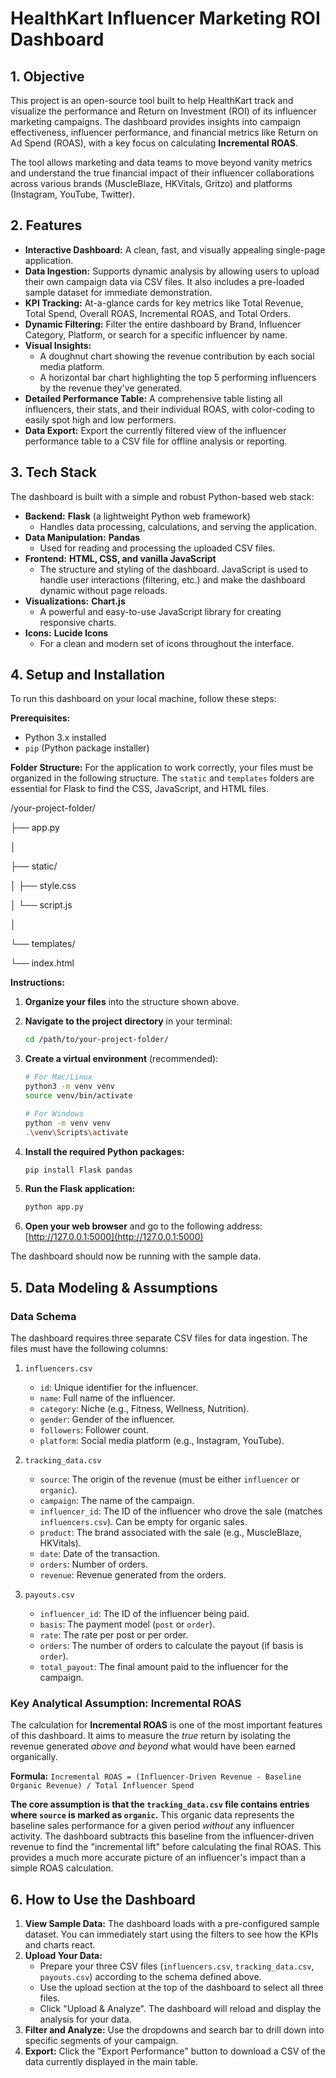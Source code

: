 # HealthKart Influencer Marketing ROI Dashboard

## 1. Objective

This project is an open-source tool built to help HealthKart track and visualize the performance and Return on Investment (ROI) of its influencer marketing campaigns. The dashboard provides insights into campaign effectiveness, influencer performance, and financial metrics like Return on Ad Spend (ROAS), with a key focus on calculating **Incremental ROAS**.

The tool allows marketing and data teams to move beyond vanity metrics and understand the true financial impact of their influencer collaborations across various brands (MuscleBlaze, HKVitals, Gritzo) and platforms (Instagram, YouTube, Twitter).

## 2. Features

* **Interactive Dashboard:** A clean, fast, and visually appealing single-page application.
* **Data Ingestion:** Supports dynamic analysis by allowing users to upload their own campaign data via CSV files. It also includes a pre-loaded sample dataset for immediate demonstration.
* **KPI Tracking:** At-a-glance cards for key metrics like Total Revenue, Total Spend, Overall ROAS, Incremental ROAS, and Total Orders.
* **Dynamic Filtering:** Filter the entire dashboard by Brand, Influencer Category, Platform, or search for a specific influencer by name.
* **Visual Insights:**
    * A doughnut chart showing the revenue contribution by each social media platform.
    * A horizontal bar chart highlighting the top 5 performing influencers by the revenue they've generated.
* **Detailed Performance Table:** A comprehensive table listing all influencers, their stats, and their individual ROAS, with color-coding to easily spot high and low performers.
* **Data Export:** Export the currently filtered view of the influencer performance table to a CSV file for offline analysis or reporting.

## 3. Tech Stack

The dashboard is built with a simple and robust Python-based web stack:

* **Backend:** **Flask** (a lightweight Python web framework)
    * Handles data processing, calculations, and serving the application.
* **Data Manipulation:** **Pandas**
    * Used for reading and processing the uploaded CSV files.
* **Frontend:** **HTML, CSS, and vanilla JavaScript**
    * The structure and styling of the dashboard. JavaScript is used to handle user interactions (filtering, etc.) and make the dashboard dynamic without page reloads.
* **Visualizations:** **Chart.js**
    * A powerful and easy-to-use JavaScript library for creating responsive charts.
* **Icons:** **Lucide Icons**
    * For a clean and modern set of icons throughout the interface.

## 4. Setup and Installation

To run this dashboard on your local machine, follow these steps:

**Prerequisites:**
* Python 3.x installed
* `pip` (Python package installer)

**Folder Structure:**
For the application to work correctly, your files must be organized in the following structure. The `static` and `templates` folders are essential for Flask to find the CSS, JavaScript, and HTML files.


/your-project-folder/

├── app.py

│

├── static/

│      ├── style.css

│      └── script.js

│

└── templates/

   └── index.html


**Instructions:**

1.  **Organize your files** into the structure shown above.

2.  **Navigate to the project directory** in your terminal:
    ```bash
    cd /path/to/your-project-folder/
    ```

3.  **Create a virtual environment** (recommended):
    ```bash
    # For Mac/Linux
    python3 -m venv venv
    source venv/bin/activate

    # For Windows
    python -m venv venv
    .\venv\Scripts\activate
    ```

4.  **Install the required Python packages:**
    ```bash
    pip install Flask pandas
    ```

5.  **Run the Flask application:**
    ```bash
    python app.py
    ```

6.  **Open your web browser** and go to the following address:
    [http://127.0.0.1:5000](http://127.0.0.1:5000)

The dashboard should now be running with the sample data.

## 5. Data Modeling & Assumptions

### Data Schema

The dashboard requires three separate CSV files for data ingestion. The files must have the following columns:

1.  `influencers.csv`
    * `id`: Unique identifier for the influencer.
    * `name`: Full name of the influencer.
    * `category`: Niche (e.g., Fitness, Wellness, Nutrition).
    * `gender`: Gender of the influencer.
    * `followers`: Follower count.
    * `platform`: Social media platform (e.g., Instagram, YouTube).

2.  `tracking_data.csv`
    * `source`: The origin of the revenue (must be either `influencer` or `organic`).
    * `campaign`: The name of the campaign.
    * `influencer_id`: The ID of the influencer who drove the sale (matches `influencers.csv`). Can be empty for organic sales.
    * `product`: The brand associated with the sale (e.g., MuscleBlaze, HKVitals).
    * `date`: Date of the transaction.
    * `orders`: Number of orders.
    * `revenue`: Revenue generated from the orders.

3.  `payouts.csv`
    * `influencer_id`: The ID of the influencer being paid.
    * `basis`: The payment model (`post` or `order`).
    * `rate`: The rate per post or per order.
    * `orders`: The number of orders to calculate the payout (if basis is `order`).
    * `total_payout`: The final amount paid to the influencer for the campaign.

### Key Analytical Assumption: Incremental ROAS

The calculation for **Incremental ROAS** is one of the most important features of this dashboard. It aims to measure the *true* return by isolating the revenue generated *above and beyond* what would have been earned organically.

**Formula:**
`Incremental ROAS = (Influencer-Driven Revenue - Baseline Organic Revenue) / Total Influencer Spend`

**The core assumption is that the `tracking_data.csv` file contains entries where `source` is marked as `organic`.** This organic data represents the baseline sales performance for a given period *without* any influencer activity. The dashboard subtracts this baseline from the influencer-driven revenue to find the "incremental lift" before calculating the final ROAS. This provides a much more accurate picture of an influencer's impact than a simple ROAS calculation.

## 6. How to Use the Dashboard

1.  **View Sample Data:** The dashboard loads with a pre-configured sample dataset. You can immediately start using the filters to see how the KPIs and charts react.
2.  **Upload Your Data:**
    * Prepare your three CSV files (`influencers.csv`, `tracking_data.csv`, `payouts.csv`) according to the schema defined above.
    * Use the upload section at the top of the dashboard to select all three files.
    * Click "Upload & Analyze". The dashboard will reload and display the analysis for your data.
3.  **Filter and Analyze:** Use the dropdowns and search bar to drill down into specific segments of your campaign.
4.  **Export:** Click the "Export Performance" button to download a CSV of the data currently displayed in the main table.
